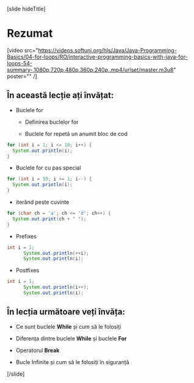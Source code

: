 [slide hideTitle]
# Rezumat

[video src="https://videos.softuni.org/hls/Java/Java-Programming-Basics/04-for-loops/RO/interactive-programming-basics-with-java-for-loops-54-summary-,1080p,720p,480p,360p,240p,.mp4/urlset/master.m3u8" poster="" /]

## În această lecție ați învățat:

- Buclele for
  
   * Definirea buclelor for

   * Buclele for repetă un anumit bloc de cod

```java live
for (int i = 1; i <= 10; i++) {
  System.out.println(i);
}
```

- Buclele for cu pas special

``` java live
for (int i = 10; i >= 1; i--) {
  System.out.println(i);
}
```

- iterând peste cuvinte

```java live
for (char ch = 'a'; ch <= 'd'; ch++) {
  System.out.print(ch + " ");
}
```

- Prefixes 

``` java
int i = 1;
      System.out.println(++i);
      System.out.println(i);
```

- Postfixes

``` java
int i = 1;
      System.out.println(i++);
      System.out.println(i);
```


## În lecția următoare veți învăța:

- Ce sunt buclele **While** și cum să le folosiți

- Diferența dintre buclele **While** și buclele  **For**

- Operatorul **Break** 

- Bucle Infinite și cum să le folosiți în siguranță


[/slide]
